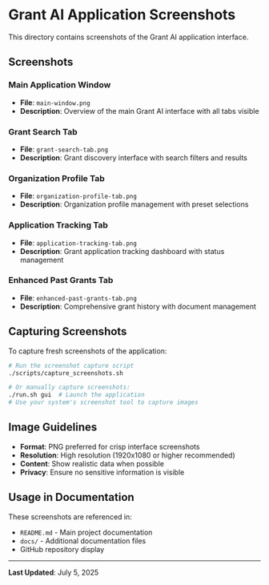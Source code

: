 # Grant AI Application Screenshots

This directory contains screenshots of the Grant AI application interface.

## Screenshots

### Main Application Window
- **File**: `main-window.png`
- **Description**: Overview of the main Grant AI interface with all tabs visible

### Grant Search Tab
- **File**: `grant-search-tab.png`
- **Description**: Grant discovery interface with search filters and results

### Organization Profile Tab
- **File**: `organization-profile-tab.png`
- **Description**: Organization profile management with preset selections

### Application Tracking Tab
- **File**: `application-tracking-tab.png`
- **Description**: Grant application tracking dashboard with status management

### Enhanced Past Grants Tab
- **File**: `enhanced-past-grants-tab.png`
- **Description**: Comprehensive grant history with document management

## Capturing Screenshots

To capture fresh screenshots of the application:

```bash
# Run the screenshot capture script
./scripts/capture_screenshots.sh

# Or manually capture screenshots:
./run.sh gui  # Launch the application
# Use your system's screenshot tool to capture images
```

## Image Guidelines

- **Format**: PNG preferred for crisp interface screenshots
- **Resolution**: High resolution (1920x1080 or higher recommended)
- **Content**: Show realistic data when possible
- **Privacy**: Ensure no sensitive information is visible

## Usage in Documentation

These screenshots are referenced in:
- `README.md` - Main project documentation
- `docs/` - Additional documentation files
- GitHub repository display

---

**Last Updated**: July 5, 2025
